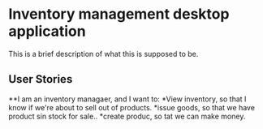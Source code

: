 # Inventory management desktop application


This is a brief description of what this is supposed to be.



## User Stories

**I am an inventory managaer, and I want to:
  *View inventory, so that I know if we're about to sell out of products.
   *issue goods, so that we have product sin stock for sale..
   *create produc, so tat we can make money.
